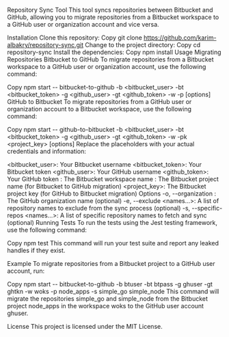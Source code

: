 Repository Sync Tool
This tool syncs repositories between Bitbucket and GitHub, allowing you to migrate repositories from a Bitbucket workspace to a GitHub user or organization account and vice versa.

Installation
Clone this repository:
Copy
git clone https://github.com/karim-albakry/repository-sync.git
Change to the project directory:
Copy
cd repository-sync
Install the dependencies:
Copy
npm install
Usage
Migrating Repositories
Bitbucket to GitHub
To migrate repositories from a Bitbucket workspace to a GitHub user or organization account, use the following command:

Copy
npm start -- bitbucket-to-github -b <bitbucket_user> -bt <bitbucket_token> -g <github_user> -gt <github_token> -w <workspace> -p <project> [options]
GitHub to Bitbucket
To migrate repositories from a GitHub user or organization account to a Bitbucket workspace, use the following command:

Copy
npm start -- github-to-bitbucket -b <bitbucket_user> -bt <bitbucket_token> -g <github_user> -gt <github_token> -w <workspace> -pk <project_key> [options]
Replace the placeholders with your actual credentials and information:

<bitbucket_user>: Your Bitbucket username
<bitbucket_token>: Your Bitbucket token
<github_user>: Your GitHub username
<github_token>: Your GitHub token
<workspace>: The Bitbucket workspace name
<project>: The Bitbucket project name (for Bitbucket to GitHub migration)
<project_key>: The Bitbucket project key (for GitHub to Bitbucket migration)
Options
-o, --organization <name>: The GitHub organization name (optional)
-e, --exclude <names...>: A list of repository names to exclude from the sync process (optional)
-s, --specific-repos <names...>: A list of specific repository names to fetch and sync (optional)
Running Tests
To run the tests using the Jest testing framework, use the following command:

Copy
npm test
This command will run your test suite and report any leaked handles if they exist.

Example
To migrate repositories from a Bitbucket project to a GitHub user account, run:

Copy
npm start -- bitbucket-to-github -b btuser -bt btpass -g ghuser -gt ghtkn -w woks -p node_apps -s simple_go simple_node
This command will migrate the repositories simple_go and simple_node from the Bitbucket project node_apps in the workspace woks to the GitHub user account ghuser.

License
This project is licensed under the MIT License.

